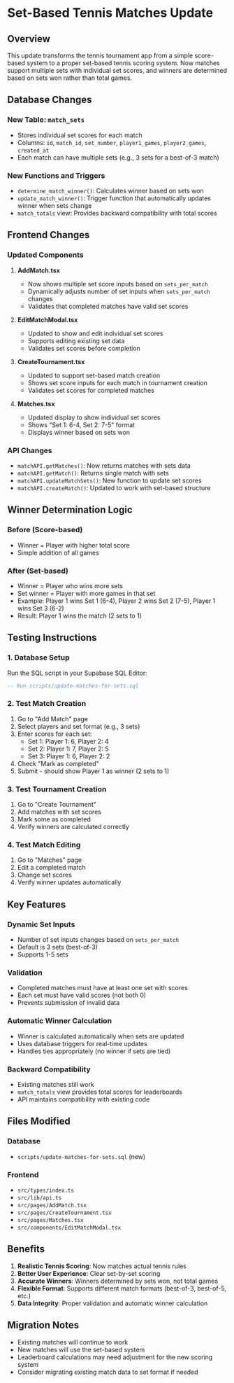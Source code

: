 # Set-Based Tennis Matches Update

## Overview
This update transforms the tennis tournament app from a simple score-based system to a proper set-based tennis scoring system. Now matches support multiple sets with individual set scores, and winners are determined based on sets won rather than total games.

## Database Changes

### New Table: `match_sets`
- Stores individual set scores for each match
- Columns: `id`, `match_id`, `set_number`, `player1_games`, `player2_games`, `created_at`
- Each match can have multiple sets (e.g., 3 sets for a best-of-3 match)

### New Functions and Triggers
- `determine_match_winner()`: Calculates winner based on sets won
- `update_match_winner()`: Trigger function that automatically updates winner when sets change
- `match_totals` view: Provides backward compatibility with total scores

## Frontend Changes

### Updated Components
1. **AddMatch.tsx**
   - Now shows multiple set score inputs based on `sets_per_match`
   - Dynamically adjusts number of set inputs when `sets_per_match` changes
   - Validates that completed matches have valid set scores

2. **EditMatchModal.tsx**
   - Updated to show and edit individual set scores
   - Supports editing existing set data
   - Validates set scores before completion

3. **CreateTournament.tsx**
   - Updated to support set-based match creation
   - Shows set score inputs for each match in tournament creation
   - Validates set scores for completed matches

4. **Matches.tsx**
   - Updated display to show individual set scores
   - Shows "Set 1: 6-4, Set 2: 7-5" format
   - Displays winner based on sets won

### API Changes
- `matchAPI.getMatches()`: Now returns matches with sets data
- `matchAPI.getMatch()`: Returns single match with sets
- `matchAPI.updateMatchSets()`: New function to update set scores
- `matchAPI.createMatch()`: Updated to work with set-based structure

## Winner Determination Logic

### Before (Score-based)
- Winner = Player with higher total score
- Simple addition of all games

### After (Set-based)
- Winner = Player who wins more sets
- Set winner = Player with more games in that set
- Example: Player 1 wins Set 1 (6-4), Player 2 wins Set 2 (7-5), Player 1 wins Set 3 (6-2)
- Result: Player 1 wins the match (2 sets to 1)

## Testing Instructions

### 1. Database Setup
Run the SQL script in your Supabase SQL Editor:
```sql
-- Run scripts/update-matches-for-sets.sql
```

### 2. Test Match Creation
1. Go to "Add Match" page
2. Select players and set format (e.g., 3 sets)
3. Enter scores for each set:
   - Set 1: Player 1: 6, Player 2: 4
   - Set 2: Player 1: 7, Player 2: 5
   - Set 3: Player 1: 6, Player 2: 2
4. Check "Mark as completed"
5. Submit - should show Player 1 as winner (2 sets to 1)

### 3. Test Tournament Creation
1. Go to "Create Tournament"
2. Add matches with set scores
3. Mark some as completed
4. Verify winners are calculated correctly

### 4. Test Match Editing
1. Go to "Matches" page
2. Edit a completed match
3. Change set scores
4. Verify winner updates automatically

## Key Features

### Dynamic Set Inputs
- Number of set inputs changes based on `sets_per_match`
- Default is 3 sets (best-of-3)
- Supports 1-5 sets

### Validation
- Completed matches must have at least one set with scores
- Each set must have valid scores (not both 0)
- Prevents submission of invalid data

### Automatic Winner Calculation
- Winner is calculated automatically when sets are updated
- Uses database triggers for real-time updates
- Handles ties appropriately (no winner if sets are tied)

### Backward Compatibility
- Existing matches still work
- `match_totals` view provides total scores for leaderboards
- API maintains compatibility with existing code

## Files Modified

### Database
- `scripts/update-matches-for-sets.sql` (new)

### Frontend
- `src/types/index.ts`
- `src/lib/api.ts`
- `src/pages/AddMatch.tsx`
- `src/pages/CreateTournament.tsx`
- `src/pages/Matches.tsx`
- `src/components/EditMatchModal.tsx`

## Benefits

1. **Realistic Tennis Scoring**: Now matches actual tennis rules
2. **Better User Experience**: Clear set-by-set scoring
3. **Accurate Winners**: Winners determined by sets won, not total games
4. **Flexible Format**: Supports different match formats (best-of-3, best-of-5, etc.)
5. **Data Integrity**: Proper validation and automatic winner calculation

## Migration Notes

- Existing matches will continue to work
- New matches will use the set-based system
- Leaderboard calculations may need adjustment for the new scoring system
- Consider migrating existing match data to set format if needed
